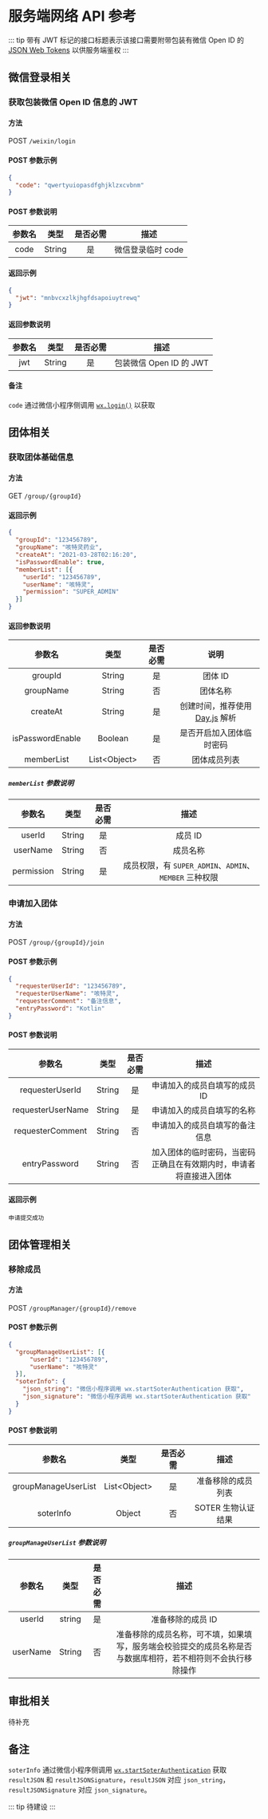 # 服务端网络 API 参考 <Badge type="tip" text="尚未完成" />

::: tip
带有 JWT 标记的接口标题表示该接口需要附带包装有微信 Open ID 的 [JSON Web Tokens](https://jwt.io/) 以供服务端鉴权
:::

## 微信登录相关

### 获取包装微信 Open ID 信息的 JWT

#### 方法

POST `/weixin/login`

#### POST 参数示例

```JSON
{
  "code": "qwertyuiopasdfghjklzxcvbnm"
}
```

#### POST 参数说明

| 参数名  |   类型   | 是否必需 |     描述      |
|:----:|:------:|:----:|:-----------:|
| code | String |  是   | 微信登录临时 code |

#### 返回示例

```JSON
{
  "jwt": "mnbvcxzlkjhgfdsapoiuytrewq"
}
```

#### 返回参数说明

| 参数名 |   类型   | 是否必需 |         描述         |
|:---:|:------:|:----:|:------------------:|
| jwt | String |  是   | 包装微信 Open ID 的 JWT |

#### 备注

`code` 通过微信小程序侧调用 [`wx.login()`](https://developers.weixin.qq.com/miniprogram/dev/api/open-api/login/wx.login.html) 以获取

## 团体相关

### 获取团体基础信息 <Badge type="tip" text="JWT" /> <Badge type="tip" text="团体成员" /> <Badge type="tip" text="团体管理员" /> <Badge type="tip" text="团体超级管理员" />

#### 方法

GET `/group/{groupId}`

#### 返回示例

```JSON
{
  "groupId": "123456789",
  "groupName": "咳特灵药业",
  "createAt": "2021-03-28T02:16:20", 
  "isPasswordEnable": true,
  "memberList": [{
    "userId": "123456789", 
    "userName": "咳特灵", 
    "permission": "SUPER_ADMIN"
  }]
}
```

#### 返回参数说明

|       参数名        |         类型         | 是否必需 |                     说明                     |
|:----------------:|:------------------:|:----:|:------------------------------------------:|
|     groupId      |       String       |  是   |                   团体 ID                    |
|    groupName     |       String       |  否   |                    团体名称                    |
|     createAt     |       String       |  是   | 创建时间，推荐使用 [Day.js](https://day.js.org/) 解析 |
| isPasswordEnable |      Boolean       |  是   |                是否开启加入团体临时密码                |
|    memberList    | List&lt;Object&gt; |  否   |                   团体成员列表                   |

##### `memberList` 参数说明

|    参数名     |   类型   | 是否必需 |                     描述                     |
|:----------:|:------:|:----:|:------------------------------------------:|
|   userId   | String |  是   |                   成员 ID                    |
|  userName  | String |  否   |                    成员名称                    |
| permission | String |  是   | 成员权限，有 `SUPER_ADMIN`、`ADMIN`、`MEMBER` 三种权限 |


### 申请加入团体 <Badge type="tip" text="JWT" />

#### 方法

POST `/group/{groupId}/join`

#### POST 参数示例

```JSON
{
  "requesterUserId": "123456789",
  "requesterUserName": "咳特灵",
  "requesterComment": "备注信息",
  "entryPassword": "Kotlin"
}
```

#### POST 参数说明

|        参数名        |   类型   | 是否必需  |                描述                 |
|:-----------------:|:------:|:-----:|:---------------------------------:|
|  requesterUserId  | String |   是   |         申请加入的成员自填写的成员 ID          |
| requesterUserName | String |   是   |           申请加入的成员自填写的名称           |
| requesterComment  | String |   否   |          申请加入的成员自填写的备注信息          |
|   entryPassword   | String |   否   | 加入团体的临时密码，当密码正确且在有效期内时，申请者将直接进入团体 |

#### 返回示例

```Text
申请提交成功
```

## 团体管理相关

### 移除成员 <Badge type="tip" text="JWT" /> <Badge type="tip" text="SOTER" /> <Badge type="tip" text="团体管理员" /> <Badge type="tip" text="团体超级管理员" />

#### 方法

POST `/groupManager/{groupId}/remove`

#### POST 参数示例

```JSON
{
  "groupManageUserList": [{
      "userId": "123456789",
      "userName": "咳特灵"
  }], 
  "soterInfo": {
    "json_string": "微信小程序调用 wx.startSoterAuthentication 获取",
    "json_signature": "微信小程序调用 wx.startSoterAuthentication 获取"
  }
}
```

#### POST 参数说明

|         参数名         |         类型         | 是否必需 |      描述      |
|:-------------------:|:------------------:|:----:|:------------:|
| groupManageUserList | List&lt;Object&gt; |  是   |  准备移除的成员列表   |
|      soterInfo      |       Object       |  否   | SOTER 生物认证结果 |

##### `groupManageUserList` 参数说明

|   参数名    |   类型   | 是否必需 |                           描述                           |
|:--------:|:------:|:----:|:------------------------------------------------------:|
|  userId  | string |  是   |                       准备移除的成员 ID                       |
| userName | String |  否   | 准备移除的成员名称，可不填，如果填写，服务端会校验提交的成员名称是否与数据库相符，若不相符则不会执行移除操作 |

## 审批相关

待补充

## 备注

`soterInfo` 通过微信小程序侧调用 [`wx.startSoterAuthentication`](https://developers.weixin.qq.com/miniprogram/dev/api/open-api/soter/wx.startSoterAuthentication.html) 获取 `resultJSON` 和 `resultJSONSignature`，`resultJSON` 对应 `json_string`，`resultJSONSignature` 对应 `json_signature`。

::: tip
待建设
:::